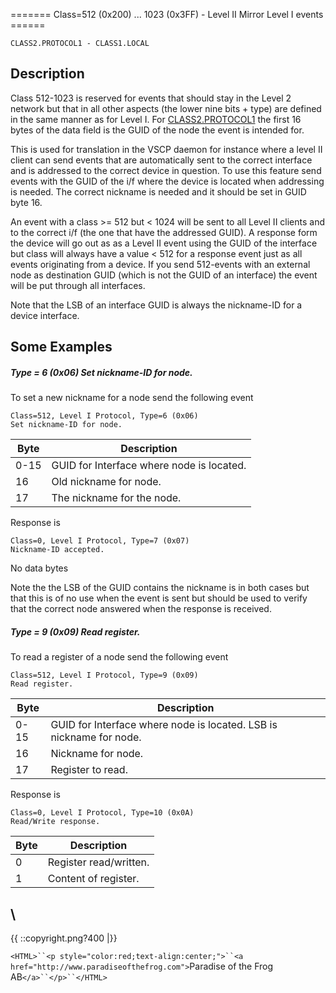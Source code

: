 ======= Class=512 (0x200) ... 1023 (0x3FF) - Level II Mirror Level I events ======

    CLASS2.PROTOCOL1 - CLASS1.LOCAL
    
## Description

Class 512-1023 is reserved for events that should stay in the Level 2 network but that in all other aspects (the lower nine bits + type) are defined in the same manner as for Level I. For [CLASS2.PROTOCOL1](http://www.vscp.org/docs/vscpspec/doku.php?id=class1.protocol) the first 16 bytes of the data field is the GUID of the node the event is intended for. 

This is used for translation in the VSCP daemon for instance where a level II client can send events that are automatically sent to the correct interface and is addressed to the correct device in question. To use this feature send events with the GUID of the i/f where the device is located when addressing is needed. The correct nickname is needed and it should be set in GUID byte 16.

An event with a class >= 512 but < 1024 will be sent to all Level II clients and to the correct i/f (the one that have the addressed GUID). A response form the device will go out as as a Level II event using the GUID of the interface but class will always have a value < 512 for a response event just as all events originating from a device. If you send 512-events with an external node as destination GUID (which is not the GUID of an interface) the event will be put through all interfaces.

Note that the LSB of an interface GUID is always the nickname-ID for a device interface. 

##  Some Examples 

##### Type = 6 (0x06) Set nickname-ID for node.

To set a new nickname for a node send the following event

    Class=512, Level I Protocol, Type=6 (0x06)  
    Set nickname-ID for node. 

 | Byte | Description                               | 
 | ---- | -----------                               | 
 | 0-15 | GUID for Interface where node is located. | 
 | 16   | Old nickname for node.                    | 
 | 17   | The nickname for the node.                | 

Response is

    Class=0, Level I Protocol, Type=7 (0x07) 
    Nickname-ID accepted. 
    
No data bytes

Note the the LSB of the GUID contains the nickname is in both cases but that this is of no use when the event is sent but should be used to verify that the correct node answered when the response is received.

##### Type = 9 (0x09) Read register.

To read a register of a node send the following event

    Class=512, Level I Protocol, Type=9 (0x09) 
    Read register. 

 | Byte | Description                                                         | 
 | ---- | -----------                                                         | 
 | 0-15 | GUID for Interface where node is located. LSB is nickname for node. | 
 | 16   | Nickname for node.                                                  | 
 | 17   | Register to read.                                                   | 

Response is

    Class=0, Level I Protocol, Type=10 (0x0A) 
    Read/Write response.

 | Byte | Description            | 
 | ---- | -----------            | 
 | 0    | Register read/written. | 
 | 1    | Content of register.   | 


\\ 
----
{{  ::copyright.png?400  |}}

`<HTML>``<p style="color:red;text-align:center;">``<a href="http://www.paradiseofthefrog.com">`Paradise of the Frog AB`</a>``</p>``</HTML>`
